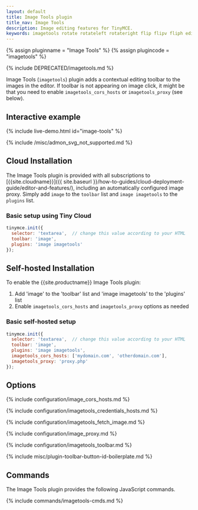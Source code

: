 ```yaml
---
layout: default
title: Image Tools plugin
title_nav: Image Tools
description: Image editing features for TinyMCE.
keywords: imagetools rotate rotateleft rotateright flip flipv fliph editimage imageoptions
---
```


{% assign pluginname = "Image Tools" %}
{% assign plugincode = "imagetools" %}

{% include DEPRECATED/imagetools.md %}

Image Tools (`imagetools`) plugin adds a contextual editing toolbar to the images in the editor. If toolbar is not appearing on image click, it might be that you need to enable `imagetools_cors_hosts` or `imagetools_proxy` (see below).

## Interactive example

{% include live-demo.html id="image-tools" %}

{% include /misc/admon_svg_not_supported.md %}

## Cloud Installation

The Image Tools plugin is provided with all subscriptions to [{{site.cloudname}}]({{ site.baseurl }}/how-to-guides/cloud-deployment-guide/editor-and-features/), including an automatically configured image proxy.
Simply add `image` to the `toolbar` list and `image imagetools` to the `plugins` list.

### Basic setup using Tiny Cloud

```js
tinymce.init({
  selector: 'textarea',  // change this value according to your HTML
  toolbar: 'image',
  plugins: 'image imagetools'
});
```

## Self-hosted Installation

To enable the {{site.productname}} Image Tools plugin:

1. Add 'image' to the 'toolbar' list and 'image imagetools' to the 'plugins' list
2. Enable `imagetools_cors_hosts` and `imagetools_proxy` options as needed

### Basic self-hosted setup

```js
tinymce.init({
  selector: 'textarea',  // change this value according to your HTML
  toolbar: 'image',
  plugins: 'image imagetools',
  imagetools_cors_hosts: ['mydomain.com', 'otherdomain.com'],
  imagetools_proxy: 'proxy.php'
});
```

## Options

{% include configuration/image_cors_hosts.md %}

{% include configuration/imagetools_credentials_hosts.md %}

{% include configuration/imagetools_fetch_image.md %}

{% include configuration/image_proxy.md %}

{% include configuration/imagetools_toolbar.md %}

{% include misc/plugin-toolbar-button-id-boilerplate.md %}

## Commands

The Image Tools plugin provides the following JavaScript commands.

{% include commands/imagetools-cmds.md %}
